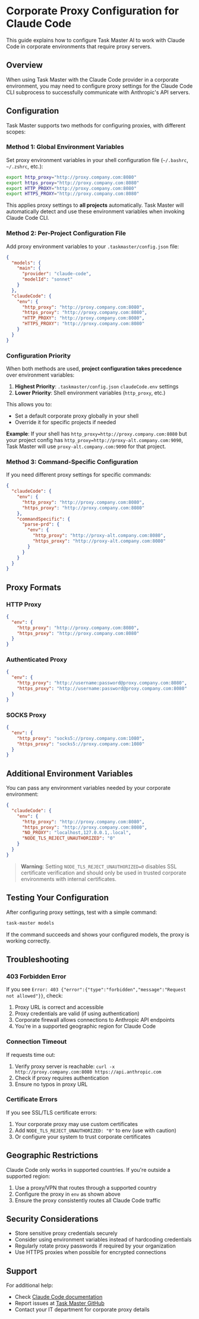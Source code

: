 # Corporate Proxy Configuration for Claude Code

This guide explains how to configure Task Master AI to work with Claude Code in corporate environments that require proxy servers.

## Overview

When using Task Master with the Claude Code provider in a corporate environment, you may need to configure proxy settings for the Claude Code CLI subprocess to successfully communicate with Anthropic's API servers.

## Configuration

Task Master supports two methods for configuring proxies, with different scopes:

### Method 1: Global Environment Variables

Set proxy environment variables in your shell configuration file (`~/.bashrc`, `~/.zshrc`, etc.):

```bash
export http_proxy="http://proxy.company.com:8080"
export https_proxy="http://proxy.company.com:8080"
export HTTP_PROXY="http://proxy.company.com:8080"
export HTTPS_PROXY="http://proxy.company.com:8080"
```

This applies proxy settings to **all projects** automatically. Task Master will automatically detect and use these environment variables when invoking Claude Code CLI.

### Method 2: Per-Project Configuration File

Add proxy environment variables to your `.taskmaster/config.json` file:

```json
{
  "models": {
    "main": {
      "provider": "claude-code",
      "modelId": "sonnet"
    }
  },
  "claudeCode": {
    "env": {
      "http_proxy": "http://proxy.company.com:8080",
      "https_proxy": "http://proxy.company.com:8080",
      "HTTP_PROXY": "http://proxy.company.com:8080",
      "HTTPS_PROXY": "http://proxy.company.com:8080"
    }
  }
}
```

### Configuration Priority

When both methods are used, **project configuration takes precedence** over environment variables:

1. **Highest Priority**: `.taskmaster/config.json` `claudeCode.env` settings
2. **Lower Priority**: Shell environment variables (`http_proxy`, etc.)

This allows you to:
- Set a default corporate proxy globally in your shell
- Override it for specific projects if needed

**Example**: If your shell has `http_proxy=http://proxy.company.com:8080` but your project config has `http_proxy=http://proxy-alt.company.com:9090`, Task Master will use `proxy-alt.company.com:9090` for that project.

### Method 3: Command-Specific Configuration

If you need different proxy settings for specific commands:

```json
{
  "claudeCode": {
    "env": {
      "http_proxy": "http://proxy.company.com:8080",
      "https_proxy": "http://proxy.company.com:8080"
    },
    "commandSpecific": {
      "parse-prd": {
        "env": {
          "http_proxy": "http://proxy-alt.company.com:8080",
          "https_proxy": "http://proxy-alt.company.com:8080"
        }
      }
    }
  }
}
```

## Proxy Formats

### HTTP Proxy
```json
{
  "env": {
    "http_proxy": "http://proxy.company.com:8080",
    "https_proxy": "http://proxy.company.com:8080"
  }
}
```

### Authenticated Proxy
```json
{
  "env": {
    "http_proxy": "http://username:password@proxy.company.com:8080",
    "https_proxy": "http://username:password@proxy.company.com:8080"
  }
}
```

### SOCKS Proxy
```json
{
  "env": {
    "http_proxy": "socks5://proxy.company.com:1080",
    "https_proxy": "socks5://proxy.company.com:1080"
  }
}
```

## Additional Environment Variables

You can pass any environment variables needed by your corporate environment:

```json
{
  "claudeCode": {
    "env": {
      "http_proxy": "http://proxy.company.com:8080",
      "https_proxy": "http://proxy.company.com:8080",
      "NO_PROXY": "localhost,127.0.0.1,.local",
      "NODE_TLS_REJECT_UNAUTHORIZED": "0"
    }
  }
}
```

> **Warning**: Setting `NODE_TLS_REJECT_UNAUTHORIZED=0` disables SSL certificate verification and should only be used in trusted corporate environments with internal certificates.

## Testing Your Configuration

After configuring proxy settings, test with a simple command:

```bash
task-master models
```

If the command succeeds and shows your configured models, the proxy is working correctly.

## Troubleshooting

### 403 Forbidden Error

If you see `Error: 403 {"error":{"type":"forbidden","message":"Request not allowed"}}`, check:

1. Proxy URL is correct and accessible
2. Proxy credentials are valid (if using authentication)
3. Corporate firewall allows connections to Anthropic API endpoints
4. You're in a supported geographic region for Claude Code

### Connection Timeout

If requests time out:

1. Verify proxy server is reachable: `curl -x http://proxy.company.com:8080 https://api.anthropic.com`
2. Check if proxy requires authentication
3. Ensure no typos in proxy URL

### Certificate Errors

If you see SSL/TLS certificate errors:

1. Your corporate proxy may use custom certificates
2. Add `NODE_TLS_REJECT_UNAUTHORIZED: "0"` to env (use with caution)
3. Or configure your system to trust corporate certificates

## Geographic Restrictions

Claude Code only works in supported countries. If you're outside a supported region:

1. Use a proxy/VPN that routes through a supported country
2. Configure the proxy in `env` as shown above
3. Ensure the proxy consistently routes all Claude Code traffic

## Security Considerations

- Store sensitive proxy credentials securely
- Consider using environment variables instead of hardcoding credentials
- Regularly rotate proxy passwords if required by your organization
- Use HTTPS proxies when possible for encrypted connections

## Support

For additional help:
- Check [Claude Code documentation](https://docs.anthropic.com/en/docs/claude-code/overview)
- Report issues at [Task Master GitHub](https://github.com/eyaltoledano/claude-task-master/issues)
- Contact your IT department for corporate proxy details
